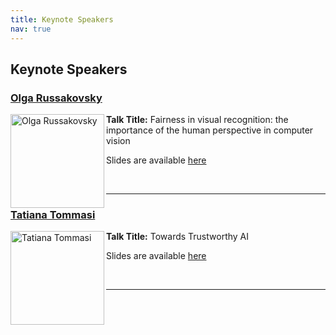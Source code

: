 ```yaml
---
title: Keynote Speakers
nav: true
---
```


## Keynote Speakers

### [Olga Russakovsky](https://www.cs.princeton.edu/~olgarus/)
<img src="https://www.cs.princeton.edu/~olgarus/photos/OlgaRussakovsky.JPG" alt="Olga Russakovsky" width="150" height="150" align="left">

**Talk Title:** Fairness in visual recognition: the importance of the human perspective in computer vision

Slides are available <a href="https://www.dropbox.com/s/3e2wzl0n0ghlrxf/NewFairness_FAILEDworkshop_ECCV2024.pdf?dl=0"> here </a>

</br>


---

### [Tatiana Tommasi](http://www.tatianatommasi.com/)
<img src="https://scholar.googleusercontent.com/citations?view_op=view_photo&user=ykFtI-QAAAAJ&citpid=3" alt="Tatiana Tommasi" width="150" height="150" align="left">

**Talk Title:** Towards Trustworthy AI

Slides are available <a href="https://drive.google.com/file/d/1_YEL41iLDcBOYn1Ep0OilqcvAohy4tO7/view?usp=share_link"> here </a>

</br>

---
